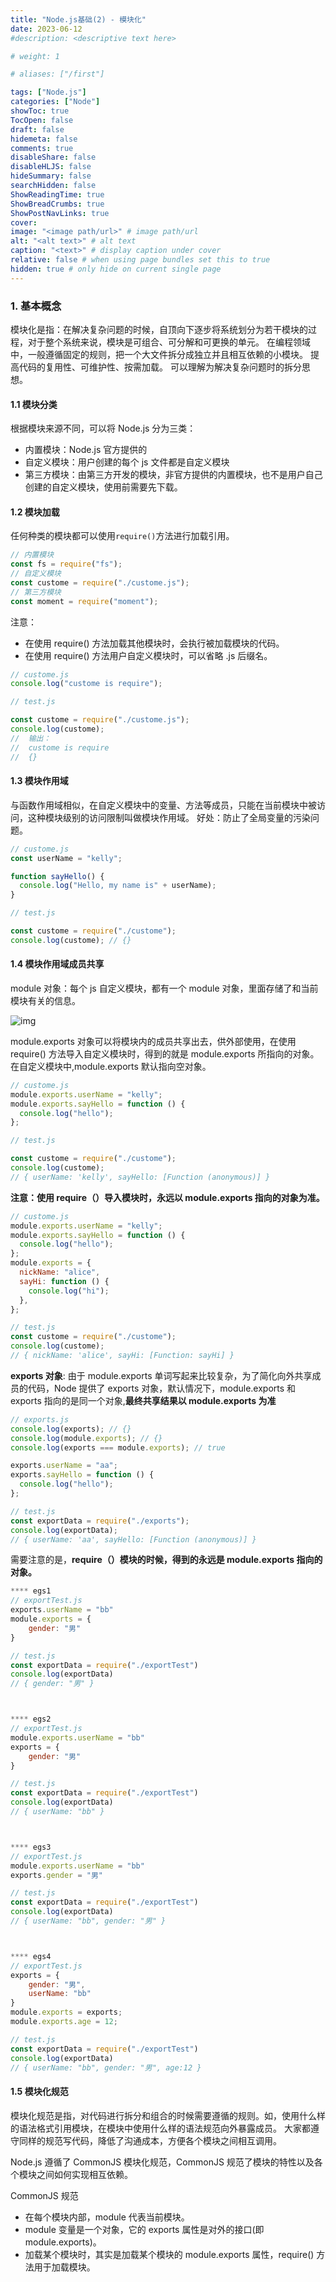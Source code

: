```yaml
---
title: "Node.js基础(2) - 模块化"
date: 2023-06-12
#description: <descriptive text here>

# weight: 1

# aliases: ["/first"]

tags: ["Node.js"]
categories: ["Node"]
showToc: true
TocOpen: false
draft: false
hidemeta: false
comments: true
disableShare: false
disableHLJS: false
hideSummary: false
searchHidden: false
ShowReadingTime: true
ShowBreadCrumbs: true
ShowPostNavLinks: true
cover:
image: "<image path/url>" # image path/url
alt: "<alt text>" # alt text
caption: "<text>" # display caption under cover
relative: false # when using page bundles set this to true
hidden: true # only hide on current single page
---
```


### 1. 基本概念

模块化是指：在解决复杂问题的时候，自顶向下逐步将系统划分为若干模块的过程，对于整个系统来说，模块是可组合、可分解和可更换的单元。
在编程领域中，一般遵循固定的规则，把一个大文件拆分成独立并且相互依赖的小模块。
提高代码的复用性、可维护性、按需加载。
可以理解为解决复杂问题时的拆分思想。

#### 1.1 模块分类

根据模块来源不同，可以将 Node.js 分为三类：

- 内置模块：Node.js 官方提供的
- 自定义模块：用户创建的每个 js 文件都是自定义模块
- 第三方模块：由第三方开发的模块，非官方提供的内置模块，也不是用户自己创建的自定义模块，使用前需要先下载。

#### 1.2 模块加载

任何种类的模块都可以使用`require()`方法进行加载引用。

```javascript
// 内置模块
const fs = require("fs");
// 自定义模块
const custome = require("./custome.js");
// 第三方模块
const moment = require("moment");
```

注意：

- 在使用 require() 方法加载其他模块时，会执行被加载模块的代码。
- 在使用 require() 方法用户自定义模块时，可以省略 .js 后缀名。

```javascript
// custome.js
console.log("custome is require");

// test.js

const custome = require("./custome.js");
console.log(custome);
//  输出：
//  custome is require
//  {}
```

#### 1.3 模块作用域

与函数作用域相似，在自定义模块中的变量、方法等成员，只能在当前模块中被访问，这种模块级别的访问限制叫做模块作用域。
好处：防止了全局变量的污染问题。

```javascript
// custome.js
const userName = "kelly";

function sayHello() {
  console.log("Hello, my name is" + userName);
}

// test.js

const custome = require("./custome");
console.log(custome); // {}
```

#### 1.4 模块作用域成员共享

module 对象：每个 js 自定义模块，都有一个 module 对象，里面存储了和当前模块有关的信息。

![img](https://oss-images-1310293673.cos.ap-chongqing.myqcloud.com/static/2023/06/2023-06-12/xSErlE.png)

module.exports 对象可以将模块内的成员共享出去，供外部使用，在使用 require() 方法导入自定义模块时，得到的就是 module.exports 所指向的对象。
在自定义模块中,module.exports 默认指向空对象。

```javascript
// custome.js
module.exports.userName = "kelly";
module.exports.sayHello = function () {
  console.log("hello");
};

// test.js

const custome = require("./custome");
console.log(custome);
// { userName: 'kelly', sayHello: [Function (anonymous)] }
```

**注意：使用 require（）导入模块时，永远以 module.exports 指向的对象为准。**

```javascript
// custome.js
module.exports.userName = "kelly";
module.exports.sayHello = function () {
  console.log("hello");
};
module.exports = {
  nickName: "alice",
  sayHi: function () {
    console.log("hi");
  },
};

// test.js
const custome = require("./custome");
console.log(custome);
// { nickName: 'alice', sayHi: [Function: sayHi] }
```

**exports 对象**: 由于 module.exports 单词写起来比较复杂，为了简化向外共享成员的代码，Node 提供了 exports 对象，默认情况下，module.exports 和 exports 指向的是同一个对象,**最终共享结果以 module.exports 为准**

```javascript
// exports.js
console.log(exports); // {}
console.log(module.exports); // {}
console.log(exports === module.exports); // true

exports.userName = "aa";
exports.sayHello = function () {
  console.log("hello");
};

// test.js
const exportData = require("./exports");
console.log(exportData);
// { userName: 'aa', sayHello: [Function (anonymous)] }
```

需要注意的是，**require（）模块的时候，得到的永远是 module.exports 指向的对象。**

```javascript
**** egs1
// exportTest.js
exports.userName = "bb"
module.exports = {
    gender: "男"
}

// test.js
const exportData = require("./exportTest")
console.log(exportData)
// { gender: "男" }



**** egs2
// exportTest.js
module.exports.userName = "bb"
exports = {
    gender: "男"
}

// test.js
const exportData = require("./exportTest")
console.log(exportData)
// { userName: "bb" }



**** egs3
// exportTest.js
module.exports.userName = "bb"
exports.gender = "男"

// test.js
const exportData = require("./exportTest")
console.log(exportData)
// { userName: "bb", gender: "男" }



**** egs4
// exportTest.js
exports = {
    gender: "男",
    userName: "bb"
}
module.exports = exports;
module.exports.age = 12;

// test.js
const exportData = require("./exportTest")
console.log(exportData)
// { userName: "bb", gender: "男", age:12 }
```

#### 1.5 模块化规范

模块化规范是指，对代码进行拆分和组合的时候需要遵循的规则。如，使用什么样的语法格式引用模块，在模块中使用什么样的语法规范向外暴露成员。
大家都遵守同样的规范写代码，降低了沟通成本，方便各个模块之间相互调用。

Node.js 遵循了 CommonJS 模块化规范，CommonJS 规范了模块的特性以及各个模块之间如何实现相互依赖。

CommonJS 规范

- 在每个模块内部，module 代表当前模块。
- module 变量是一个对象，它的 exports 属性是对外的接口(即 module.exports)。
- 加载某个模块时，其实是加载某个模块的 module.exports 属性，require() 方法用于加载模块。
